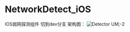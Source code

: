 # NetworkDetect_iOS
IOS弱网探测组件
切到dev分支
架构图：
![Detector UM;-2](https://user-images.githubusercontent.com/3134386/154635214-c060fd5d-c94b-4ec4-bf1b-a238f32afb81.png)

